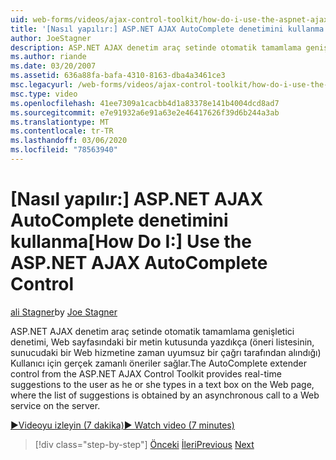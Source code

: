 ```yaml
---
uid: web-forms/videos/ajax-control-toolkit/how-do-i-use-the-aspnet-ajax-autocomplete-control
title: '[Nasıl yapılır:] ASP.NET AJAX AutoComplete denetimini kullanma | Microsoft Docs'
author: JoeStagner
description: ASP.NET AJAX denetim araç setinde otomatik tamamlama genişletici denetimi, yaptığımız bir metin kutusuna yazmakta olduğu için kullanıcıya gerçek zamanlı öneriler sağlar...
ms.author: riande
ms.date: 03/20/2007
ms.assetid: 636a88fa-bafa-4310-8163-dba4a3461ce3
msc.legacyurl: /web-forms/videos/ajax-control-toolkit/how-do-i-use-the-aspnet-ajax-autocomplete-control
msc.type: video
ms.openlocfilehash: 41ee7309a1cacbb4d1a83378e141b4004dcd8ad7
ms.sourcegitcommit: e7e91932a6e91a63e2e46417626f39d6b244a3ab
ms.translationtype: MT
ms.contentlocale: tr-TR
ms.lasthandoff: 03/06/2020
ms.locfileid: "78563940"
---
```

# <a name="how-do-i-use-the-aspnet-ajax-autocomplete-control"></a><span data-ttu-id="ff266-103">[Nasıl yapılır:] ASP.NET AJAX AutoComplete denetimini kullanma</span><span class="sxs-lookup"><span data-stu-id="ff266-103">[How Do I:] Use the ASP.NET AJAX AutoComplete Control</span></span>

<span data-ttu-id="ff266-104">[ali Stagner](https://github.com/JoeStagner)</span><span class="sxs-lookup"><span data-stu-id="ff266-104">by [Joe Stagner](https://github.com/JoeStagner)</span></span>

<span data-ttu-id="ff266-105">ASP.NET AJAX denetim araç setinde otomatik tamamlama genişletici denetimi, Web sayfasındaki bir metin kutusunda yazdıkça (öneri listesinin, sunucudaki bir Web hizmetine zaman uyumsuz bir çağrı tarafından alındığı) Kullanıcı için gerçek zamanlı öneriler sağlar.</span><span class="sxs-lookup"><span data-stu-id="ff266-105">The AutoComplete extender control from the ASP.NET AJAX Control Toolkit provides real-time suggestions to the user as he or she types in a text box on the Web page, where the list of suggestions is obtained by an asynchronous call to a Web service on the server.</span></span>

[<span data-ttu-id="ff266-106">&#9654;Videoyu izleyin (7 dakika)</span><span class="sxs-lookup"><span data-stu-id="ff266-106">&#9654; Watch video (7 minutes)</span></span>](https://channel9.msdn.com/Blogs/ASP-NET-Site-Videos/how-do-i-use-the-aspnet-ajax-autocomplete-control)

> [!div class="step-by-step"]
> <span data-ttu-id="ff266-107">[Önceki](how-do-i-use-the-aspnet-ajax-slider-control.md)
> [İleri](how-do-i-configure-the-aspnet-ajax-calendar-control.md)</span><span class="sxs-lookup"><span data-stu-id="ff266-107">[Previous](how-do-i-use-the-aspnet-ajax-slider-control.md)
[Next](how-do-i-configure-the-aspnet-ajax-calendar-control.md)</span></span>
